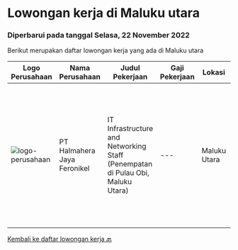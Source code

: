
  # Lowongan kerja di Maluku utara

  ### Diperbarui pada tanggal Selasa, 22 November 2022

  Berikut merupakan daftar lowongan kerja yang ada di Maluku utara

  |Logo Perusahaan | Nama Perusahaan | Judul Pekerjaan | Gaji Pekerjaan | Lokasi | Deskripsi | Tanggal diunggah | Pranala |
  | -------------- | --------------- | --------------- | --------- | --------- | -------------- | ------- | ----------- |
  |![logo-perusahaan](https://image-service-cdn.seek.com.au/5582002035ae62ec1974f28a6c0ebc18f930b553/ee4dce1061f3f616224767ad58cb2fc751b8d2dc)|PT Halmahera Jaya Feronikel|IT Infrastructure and Networking Staff (Penempatan di Pulau Obi, Maluku Utara)|---|Maluku Utara|Job Description : Provide technical support to the development of the infrastructure systems and services Define, order, and monitor installation and...|Rabu, 16 November 2022|https://www.jobstreet.co.id/id/job/it-infrastructure-and-networking-staff-penempatan-di-pulau-obi-maluku-utara-4108552?token=0~98024c3f-0d40-4470-8334-94536b104f8c&sectionRank=1&jobId=jobstreet-id-job-4108552|


  [Kembali ke daftar lowongan kerja 🔙](../README.md#daftar-lowongan-kerja)
  